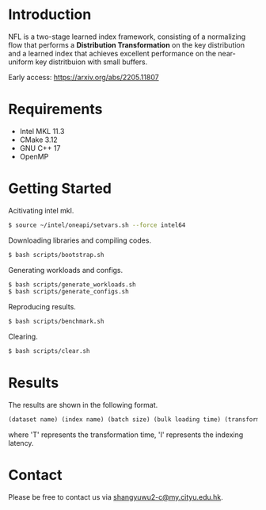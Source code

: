 # Introduction
NFL is a two-stage learned index framework, consisting of a normalizing flow that performs a **Distribution Transformation** on the key distribution and a learned index that achieves excellent performance on the near-uniform key distritbuion with small buffers.

Early access: https://arxiv.org/abs/2205.11807

# Requirements

* Intel MKL 11.3
* CMake 3.12
* GNU C++ 17
* OpenMP

# Getting Started

Acitivating intel mkl.
```bash
$ source ~/intel/oneapi/setvars.sh --force intel64
```

Downloading libraries and compiling codes.
```bash
$ bash scripts/bootstrap.sh
```

Generating workloads and configs.
```bash
$ bash scripts/generate_workloads.sh
$ bash scripts/generate_configs.sh
```

Reproducing results.
```bash
$ bash scripts/benchmark.sh
```

Clearing.
```bash
$ bash scripts/clear.sh
```

# Results

The results are shown in the following format.
```txt
(dataset name) (index name) (batch size) (bulk loading time) (transformation time in bulk loading) (model size) (index size) (overall throughput) (avg-T) (avg-I) (50-T) (50-I) (75-T) (75-I) (99-T) (99-I) (995-T) (995-I) (9999-T) (9999-I) (max-T) (max-I)
```
where 'T' represents the transformation time, 'I' represents the indexing latency.

# Contact

Please be free to contact us via shangyuwu2-c@my.cityu.edu.hk.